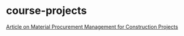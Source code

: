 # course-projects
[Article on Material Procurement Management for Construction Projects](https://github.com/prachiwaghmare123/course-projects/blob/main/Article%20on%20Material%20Procurement%20Management%20for%20Construction%20Projects.pdf)
